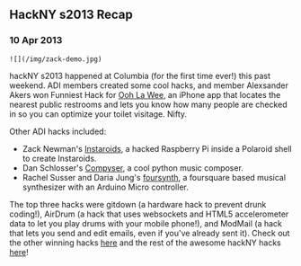   

## HackNY s2013 Recap

### 10 Apr 2013

    ![](/img/zack-demo.jpg)

hackNY s2013 happened at Columbia (for the first time ever!) this past weekend. ADI members created some cool hacks, and member Alexsander Akers won Funniest Hack for [Ooh La Wee](https://www.hackerleague.org/hackathons/spring-2013-hackny-student-hackathon/hacks/ooh-la-wee), an iPhone app that locates the nearest public restrooms and lets you know how many people are checked in so you can optimize your toilet visitage. Nifty.

Other ADI hacks included:

*   Zack Newman's [Instaroids](https://github.com/znewman01/instaroid), a hacked Raspberry Pi inside a Polaroid shell to create Instaroids.
*   Dan Schlosser's [Compyser](https://github.com/danrschlosser/compyser), a cool python music composer.
*   Rachel Susser and Daria Jung's [foursynth](https://github.com/dariajung/hackny-s13), a foursquare based musical synthesizer with an Arduino Micro controller.

The top three hacks were gitdown (a hardware hack to prevent drunk coding!), AirDrum (a hack that uses websockets and HTML5 accelerometer data to let you play drums with your mobile phone!), and ModMail (a hack that lets you send and edit emails, even if you've already sent it). Check out the other winning hacks [here](http://hackny.org/a/2013/04/congratulations-to-the-winners-of-the-spring-2013-hackny-student-hackathon/) and the rest of the awesome hackNY hacks [ here](https://www.hackerleague.org/hackathons/spring-2013-hackny-student-hackathon/hacks)!

  

